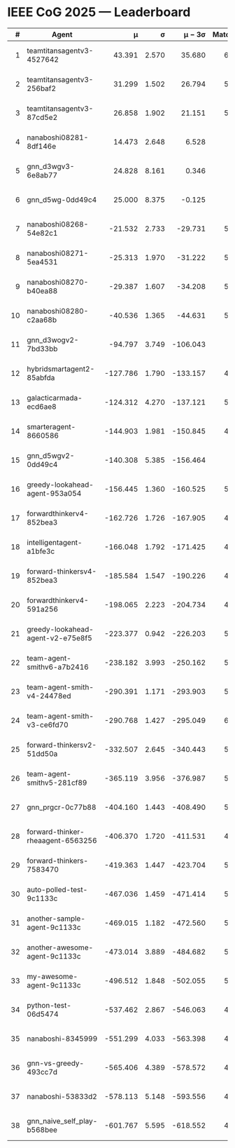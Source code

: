 # IEEE CoG 2025 — Leaderboard

| # | Agent | μ | σ | μ − 3σ | Matches | Updated |
|---:|---|---:|---:|---:|---:|---|
| 1 | teamtitansagentv3-4527642 | 43.391 | 2.570 | 35.680 | 6016 | 2025-08-30 03:12 |
| 2 | teamtitansagentv3-256baf2 | 31.299 | 1.502 | 26.794 | 5916 | 2025-08-30 03:12 |
| 3 | teamtitansagentv3-87cd5e2 | 26.858 | 1.902 | 21.151 | 5400 | 2025-08-30 03:12 |
| 4 | nanaboshi08281-8df146e | 14.473 | 2.648 | 6.528 | 206 | 2025-08-30 03:12 |
| 5 | gnn_d3wgv3-6e8ab77 | 24.828 | 8.161 | 0.346 | 118 | 2025-08-30 03:12 |
| 6 | gnn_d5wg-0dd49c4 | 25.000 | 8.375 | -0.125 | 100 | 2025-08-30 03:12 |
| 7 | nanaboshi08268-54e82c1 | -21.532 | 2.733 | -29.731 | 5480 | 2025-08-30 03:12 |
| 8 | nanaboshi08271-5ea4531 | -25.313 | 1.970 | -31.222 | 5918 | 2025-08-30 03:12 |
| 9 | nanaboshi08270-b40ea88 | -29.387 | 1.607 | -34.208 | 5680 | 2025-08-30 03:12 |
| 10 | nanaboshi08280-c2aa68b | -40.536 | 1.365 | -44.631 | 5358 | 2025-08-30 03:12 |
| 11 | gnn_d3wogv2-7bd33bb | -94.797 | 3.749 | -106.043 | 224 | 2025-08-30 03:12 |
| 12 | hybridsmartagent2-85abfda | -127.786 | 1.790 | -133.157 | 4946 | 2025-08-30 03:12 |
| 13 | galacticarmada-ecd6ae8 | -124.312 | 4.270 | -137.121 | 5480 | 2025-08-30 03:12 |
| 14 | smarteragent-8660586 | -144.903 | 1.981 | -150.845 | 4422 | 2025-08-30 03:12 |
| 15 | gnn_d5wgv2-0dd49c4 | -140.308 | 5.385 | -156.464 | 180 | 2025-08-30 03:12 |
| 16 | greedy-lookahead-agent-953a054 | -156.445 | 1.360 | -160.525 | 5368 | 2025-08-30 03:12 |
| 17 | forwardthinkerv4-852bea3 | -162.726 | 1.726 | -167.905 | 4595 | 2025-08-30 03:12 |
| 18 | intelligentagent-a1bfe3c | -166.048 | 1.792 | -171.425 | 4979 | 2025-08-30 03:12 |
| 19 | forward-thinkersv4-852bea3 | -185.584 | 1.547 | -190.226 | 4581 | 2025-08-30 03:12 |
| 20 | forwardthinkerv4-591a256 | -198.065 | 2.223 | -204.734 | 4937 | 2025-08-30 03:12 |
| 21 | greedy-lookahead-agent-v2-e75e8f5 | -223.377 | 0.942 | -226.203 | 5620 | 2025-08-30 03:12 |
| 22 | team-agent-smithv6-a7b2416 | -238.182 | 3.993 | -250.162 | 5880 | 2025-08-30 03:12 |
| 23 | team-agent-smith-v4-24478ed | -290.391 | 1.171 | -293.903 | 5298 | 2025-08-30 03:12 |
| 24 | team-agent-smith-v3-ce6fd70 | -290.768 | 1.427 | -295.049 | 6338 | 2025-08-30 03:12 |
| 25 | forward-thinkersv2-51dd50a | -332.507 | 2.645 | -340.443 | 5188 | 2025-08-30 03:12 |
| 26 | team-agent-smithv5-281cf89 | -365.119 | 3.956 | -376.987 | 5840 | 2025-08-30 03:12 |
| 27 | gnn_prgcr-0c77b88 | -404.160 | 1.443 | -408.490 | 5210 | 2025-08-30 03:12 |
| 28 | forward-thinker-rheaagent-6563256 | -406.370 | 1.720 | -411.531 | 4788 | 2025-08-30 03:12 |
| 29 | forward-thinkers-7583470 | -419.363 | 1.447 | -423.704 | 5800 | 2025-08-30 03:12 |
| 30 | auto-polled-test-9c1133c | -467.036 | 1.459 | -471.414 | 5620 | 2025-08-30 03:12 |
| 31 | another-sample-agent-9c1133c | -469.015 | 1.182 | -472.560 | 5840 | 2025-08-30 03:12 |
| 32 | another-awesome-agent-9c1133c | -473.014 | 3.889 | -484.682 | 5440 | 2025-08-30 03:12 |
| 33 | my-awesome-agent-9c1133c | -496.512 | 1.848 | -502.055 | 5820 | 2025-08-30 03:12 |
| 34 | python-test-06d5474 | -537.462 | 2.867 | -546.063 | 4780 | 2025-08-30 03:12 |
| 35 | nanaboshi-8345999 | -551.299 | 4.033 | -563.398 | 4930 | 2025-08-30 03:12 |
| 36 | gnn-vs-greedy-493cc7d | -565.406 | 4.389 | -578.572 | 4460 | 2025-08-30 03:12 |
| 37 | nanaboshi-53833d2 | -578.113 | 5.148 | -593.556 | 4300 | 2025-08-30 03:12 |
| 38 | gnn_naive_self_play-b568bee | -601.767 | 5.595 | -618.552 | 4740 | 2025-08-30 03:12 |
